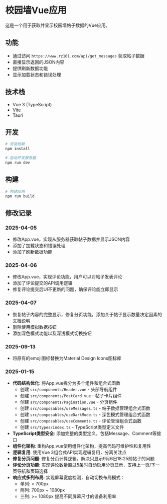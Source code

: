 # 校园墙Vue应用

这是一个用于获取并显示校园墙帖子数据的Vue应用。

## 功能

- 通过访问 `https://www.rz101.com/api/get_messages` 获取帖子数据
- 直接显示返回的JSON内容
- 提供刷新数据功能
- 显示加载状态和错误处理

## 技术栈

- Vue 3 (TypeScript)
- Vite
- Tauri

## 开发

```bash
# 安装依赖
npm install

# 启动开发服务器
npm run dev
```

## 构建

```bash
# 构建应用
npm run build
```

## 修改记录

### 2025-04-05
- 修改App.vue，实现从服务器获取帖子数据并显示JSON内容
- 添加了加载状态和错误处理
- 添加了刷新数据功能

### 2025-04-06
- 修改App.vue，实现评论功能，用户可以对帖子发表评论
- 添加了评论提交的API调用逻辑
- 修复评论提交后UI不更新的问题，确保评论能立即显示

### 2025-04-07
- 恢复帖子内容的完整显示，修复分页功能，添加关于帖子显示数量决定因素的文档说明
- 删除使用模拟数据按钮
- 添加深色模式功能以及深浅模式切换按钮

### 2025-09-13
- 将原有的emoji图标替换为Material Design Icons图标库

### 2025-01-15
- **代码结构优化**: 将App.vue拆分为多个组件和组合式函数
  - 创建 `src/components/Header.vue` - 头部导航组件
  - 创建 `src/components/PostCard.vue` - 帖子卡片组件
  - 创建 `src/components/Pagination.vue` - 分页组件
  - 创建 `src/composables/useMessages.ts` - 帖子数据管理组合式函数
  - 创建 `src/composables/useDarkMode.ts` - 深色模式管理组合式函数
  - 创建 `src/composables/useComments.ts` - 评论管理组合式函数
  - 创建 `src/types/index.ts` - TypeScript类型定义文件
- **TypeScript类型安全**: 添加完整的类型定义，包括Message、Comment等接口
- **组件化架构**: 重构App.vue使用组件化架构，提高代码可维护性和复用性
- **逻辑复用**: 使用Vue 3组合式API实现逻辑复用，分离关注点
- **修复分页问题**: 修复分页计算逻辑，解决只显示9月6日18:25前帖子的问题
- **评论分页功能**: 实现评论数量超过5条时自动启用分页显示，支持上一页/下一页导航和页码选择
- **响应式多列布局**: 实现屏幕宽度检测，自动切换布局模式：
  - 单列: < 700px
  - 两列: 700px ~ 1080px  
  - 三列: >= 1080px
    提高不同屏幕尺寸的设备利用率
